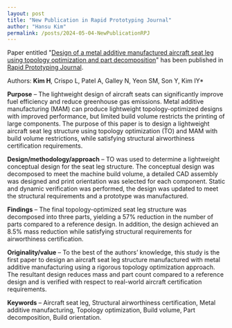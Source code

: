 ```yaml
---
layout: post
title: "New Publication in Rapid Prototyping Journal"
author: "Hansu Kim"
permalink: /posts/2024-05-04-NewPublicationRPJ
---
```


Paper entitled "[Design of a metal additive manufactured aircraft seat leg using topology optimization and part decomposition](https://doi.org/10.1108/RPJ-11-2023-0400)" has been published in [Rapid Prototyping Journal](https://www.emeraldgrouppublishing.com/journal/rpj).  

Authors: **Kim H**, Crispo L, Patel A, Galley N, Yeon SM, Son Y, Kim IY*  
 
**Purpose** – The lightweight design of aircraft seats can significantly improve fuel efficiency and reduce greenhouse gas emissions. Metal additive manufacturing (MAM) can produce lightweight topology-optimized designs with improved performance, but limited build volume restricts the printing of large components. The purpose of this paper is to design a lightweight aircraft seat leg structure using topology optimization (TO) and MAM with build volume restrictions, while satisfying structural airworthiness certification requirements.  

**Design/methodology/approach** – TO was used to determine a lightweight conceptual design for the seat leg structure. The conceptual design was decomposed to meet the machine build volume, a detailed CAD assembly was designed and print orientation was selected for each component. Static and dynamic verification was performed, the design was updated to meet the structural requirements and a prototype was manufactured.  

**Findings** – The final topology-optimized seat leg structure was decomposed into three parts, yielding a 57% reduction in the number of parts compared to a reference design. In addition, the design achieved an 8.5% mass reduction while satisfying structural requirements for airworthiness certification.  

**Originality/value** – To the best of the authors’ knowledge, this study is the first paper to design an aircraft seat leg structure manufactured with metal additive manufacturing using a rigorous topology optimization approach. The resultant design reduces mass and part count compared to a reference design and is verified with respect to real-world aircraft certification requirements.  

**Keywords** – Aircraft seat leg, Structural airworthiness certification, Metal additive manufacturing, Topology optimization, Build volume, Part decomposition, Build orientation.  
